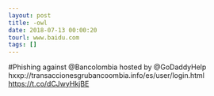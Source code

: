 ```yaml
---
layout: post
title: -owl
date: 2018-07-13 00:00:20
tourl: www.baidu.com
tags: []
---
```

#Phishing against @Bancolombia hosted by @GoDaddyHelp 
hxxp://transaccionesgrubancoombia.info/es/user/login.html https://t.co/dCJwyHkjBE